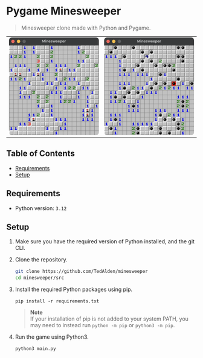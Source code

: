 # Pygame Minesweeper

> Minesweeper clone made with Python and Pygame.

<table>
<tr>
<td>
<img src="screenshot.png">
</td>
<td>
<img src="screenshot_1.png">
</td>
</tr>
</table>

## Table of Contents

- [Requirements](#requirements)
- [Setup](#setup)

## Requirements

- Python version: `3.12`

## Setup

1. Make sure you have the required version of Python installed, and the git CLI.

2. Clone the repository.

    ```bash
    git clone https://github.com/TedAlden/minesweeper
    cd minesweeper/src
    ```

3. Install the required Python packages using pip.
    
    ```
    pip install -r requirements.txt
    ```

    > **Note**  
    > If your installation of pip is not added to your system PATH, you may need to instead run `python -m pip` or `python3 -m pip`.

4. Run the game using Python3.
    
    ```
    python3 main.py
    ```
